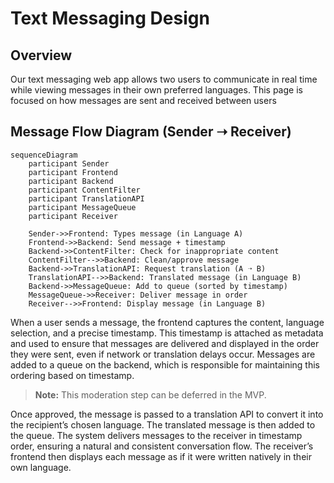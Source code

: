 # Text Messaging Design

## Overview

Our text messaging web app allows two users to communicate in real time while viewing messages in their own preferred languages. This page is focused on how messages are sent and received between users

## Message Flow Diagram (Sender ➝ Receiver)

```mermaid
sequenceDiagram
    participant Sender
    participant Frontend
    participant Backend
    participant ContentFilter
    participant TranslationAPI
    participant MessageQueue
    participant Receiver

    Sender->>Frontend: Types message (in Language A)
    Frontend->>Backend: Send message + timestamp
    Backend->>ContentFilter: Check for inappropriate content
    ContentFilter-->>Backend: Clean/approve message
    Backend->>TranslationAPI: Request translation (A ➝ B)
    TranslationAPI-->>Backend: Translated message (in Language B)
    Backend->>MessageQueue: Add to queue (sorted by timestamp)
    MessageQueue->>Receiver: Deliver message in order
    Receiver-->>Frontend: Display message (in Language B)

```
When a user sends a message, the frontend captures the content, language selection, and a precise timestamp. This timestamp is attached as metadata and used to ensure that messages are delivered and displayed in the order they were sent, even if network or translation delays occur. Messages are added to a queue on the backend, which is responsible for maintaining this ordering based on timestamp.

> **Note:** This moderation step can be deferred in the MVP.

Once approved, the message is passed to a translation API to convert it into the recipient’s chosen language. The translated message is then added to the queue. The system delivers messages to the receiver in timestamp order, ensuring a natural and consistent conversation flow. The receiver’s frontend then displays each message as if it were written natively in their own language.